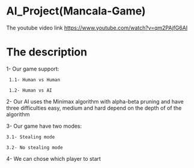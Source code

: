 # AI_Project(Mancala-Game)

The youtube video link https://www.youtube.com/watch?v=qm2PAjfG6AI

# The description

1- Our game support:

     1.1- Human vs Human 
     
     1.2- Human vs AI

2- Our AI uses the Minimax algorithm with alpha-beta pruning and have three difficulties easy, medium and hard
   depend on the depth of of the algorithm

3- Our game have two modes:

    3.1- Stealing mode 
   
    3.2- No stealing mode
 
4- We can chose which player to start
